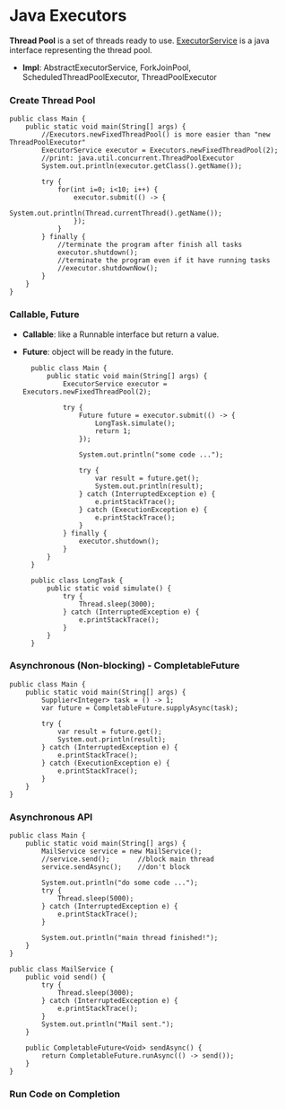 # Java Executors
**Thread Pool** is a set of threads ready to use.
[ExecutorService](https://docs.oracle.com/javase/7/docs/api/java/util/concurrent/ExecutorService.html) is a java interface representing the thread pool.
  * **Impl**: AbstractExecutorService, ForkJoinPool, ScheduledThreadPoolExecutor, ThreadPoolExecutor

### Create Thread Pool

    public class Main {
        public static void main(String[] args) {
            //Executors.newFixedThreadPool() is more easier than "new ThreadPoolExecutor"
            ExecutorService executor = Executors.newFixedThreadPool(2);
            //print: java.util.concurrent.ThreadPoolExecutor
            System.out.println(executor.getClass().getName());

            try {
                for(int i=0; i<10; i++) {
                    executor.submit(() -> {
                        System.out.println(Thread.currentThread().getName());
                    });
                }
            } finally {
                //terminate the program after finish all tasks
                executor.shutdown();
                //terminate the program even if it have running tasks
                //executor.shutdownNow();
            }
        }
    }
    
### Callable, Future
* **Callable**: like a Runnable interface but return a value.
* **Future**: object will be ready in the future.

        public class Main {
            public static void main(String[] args) {
                ExecutorService executor = Executors.newFixedThreadPool(2);

                try {
                    Future future = executor.submit(() -> {
                        LongTask.simulate();
                        return 1;
                    });

                    System.out.println("some code ...");

                    try {
                        var result = future.get();
                        System.out.println(result);
                    } catch (InterruptedException e) {
                        e.printStackTrace();
                    } catch (ExecutionException e) {
                        e.printStackTrace();
                    }
                } finally {
                    executor.shutdown();
                }
            }
        }

        public class LongTask {
            public static void simulate() {
                try {
                    Thread.sleep(3000);
                } catch (InterruptedException e) {
                    e.printStackTrace();
                }
            }
        }
        
### Asynchronous (Non-blocking) - CompletableFuture

    public class Main {
        public static void main(String[] args) {
            Supplier<Integer> task = () -> 1;
            var future = CompletableFuture.supplyAsync(task);

            try {
                var result = future.get();
                System.out.println(result);
            } catch (InterruptedException e) {
                e.printStackTrace();
            } catch (ExecutionException e) {
                e.printStackTrace();
            }
        }
    }
    
### Asynchronous API

    public class Main {
        public static void main(String[] args) {
            MailService service = new MailService();
            //service.send();       //block main thread
            service.sendAsync();    //don't block

            System.out.println("do some code ...");
            try {
                Thread.sleep(5000);
            } catch (InterruptedException e) {
                e.printStackTrace();
            }

            System.out.println("main thread finished!");
        }
    }

    public class MailService {
        public void send() {
            try {
                Thread.sleep(3000);
            } catch (InterruptedException e) {
                e.printStackTrace();
            }
            System.out.println("Mail sent.");
        }

        public CompletableFuture<Void> sendAsync() {
            return CompletableFuture.runAsync(() -> send());
        }
    }

### Run Code on Completion


